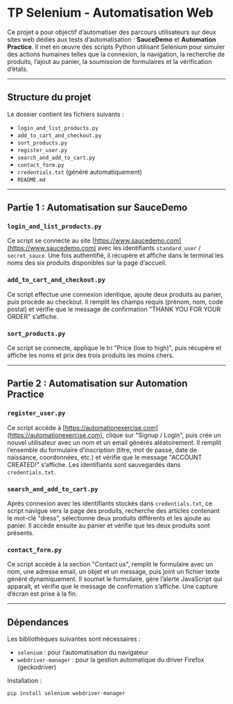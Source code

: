 # TP Selenium - Automatisation Web

Ce projet a pour objectif d’automatiser des parcours utilisateurs sur deux sites web dédiés aux tests d’automatisation : **SauceDemo** et **Automation Practice**. Il met en œuvre des scripts Python utilisant Selenium pour simuler des actions humaines telles que la connexion, la navigation, la recherche de produits, l’ajout au panier, la soumission de formulaires et la vérification d’états.

---

## Structure du projet

Le dossier contient les fichiers suivants :

- `login_and_list_products.py`
- `add_to_cart_and_checkout.py`
- `sort_products.py`
- `register_user.py`
- `search_and_add_to_cart.py`
- `contact_form.py`
- `credentials.txt` (généré automatiquement)
- `README.md`

---

## Partie 1 : Automatisation sur SauceDemo

### `login_and_list_products.py`

Ce script se connecte au site [https://www.saucedemo.com](https://www.saucedemo.com) avec les identifiants `standard_user` / `secret_sauce`. Une fois authentifié, il récupère et affiche dans le terminal les noms des six produits disponibles sur la page d’accueil.

### `add_to_cart_and_checkout.py`

Ce script effectue une connexion identique, ajoute deux produits au panier, puis procède au checkout. Il remplit les champs requis (prénom, nom, code postal) et vérifie que le message de confirmation "THANK YOU FOR YOUR ORDER" s’affiche.

### `sort_products.py`

Ce script se connecte, applique le tri "Price (low to high)", puis récupère et affiche les noms et prix des trois produits les moins chers.

---

## Partie 2 : Automatisation sur Automation Practice

### `register_user.py`

Ce script accède à [https://automationexercise.com](https://automationexercise.com), clique sur "Signup / Login", puis crée un nouvel utilisateur avec un nom et un email générés aléatoirement. Il remplit l’ensemble du formulaire d’inscription (titre, mot de passe, date de naissance, coordonnées, etc.) et vérifie que le message "ACCOUNT CREATED!" s’affiche. Les identifiants sont sauvegardés dans `credentials.txt`.

### `search_and_add_to_cart.py`

Après connexion avec les identifiants stockés dans `credentials.txt`, ce script navigue vers la page des produits, recherche des articles contenant le mot-clé "dress", sélectionne deux produits différents et les ajoute au panier. Il accède ensuite au panier et vérifie que les deux produits sont présents.

### `contact_form.py`

Ce script accède à la section "Contact us", remplit le formulaire avec un nom, une adresse email, un objet et un message, puis joint un fichier texte généré dynamiquement. Il soumet le formulaire, gère l’alerte JavaScript qui apparaît, et vérifie que le message de confirmation s’affiche. Une capture d’écran est prise à la fin.

---

## Dépendances

Les bibliothèques suivantes sont nécessaires :

- `selenium` : pour l’automatisation du navigateur
- `webdriver-manager` : pour la gestion automatique du driver Firefox (geckodriver)

Installation :

```bash
pip install selenium webdriver-manager